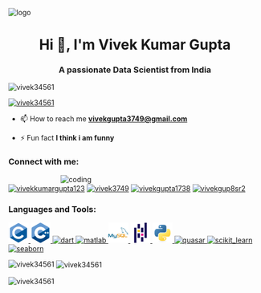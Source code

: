 ![logo](https://github.com/vivek34561/vivek34561/blob/main/DALL%C2%B7E%202024-11-02%2022.18.20%20-%20A%20high-quality%20image%20for%20a%20GitHub%20profile%20banner%20with%20coding%20elements%2C%20featuring%20the%20name%20'Vivek%20Kumar%20Gupta'%20in%20a%20modern%2C%20tech-inspired%20font.%20The%20bac.webp)
<h1 align="center">Hi 👋, I'm Vivek Kumar Gupta</h1>
<h3 align="center">A passionate Data Scientist from India</h3>

<p align="left"> <img src="https://komarev.com/ghpvc/?username=vivek34561&label=Profile%20views&color=0e75b6&style=flat" alt="vivek34561" /> </p>

<p align="left"> <a href="https://github.com/ryo-ma/github-profile-trophy"><img src="https://github-profile-trophy.vercel.app/?username=vivek34561" alt="vivek34561" /></a> </p>

- 📫 How to reach me **vivekgupta3749@gmail.com**

- ⚡ Fun fact **I think i am funny**

<h3 align="left">Connect with me:</h3>
<p align="left">
<img align="right" alt="coding" width="400" src="https://user-images.githubusercontent.com/55389276/140866485-8fb1c876-9a8f-4d6a-98dc-08c4981eaf70.gif">
<a href="https://kaggle.com/vivekkumargupta123" target="blank"><img align="center" src="https://raw.githubusercontent.com/rahuldkjain/github-profile-readme-generator/master/src/images/icons/Social/kaggle.svg" alt="vivekkumargupta123" height="30" width="40" /></a>
<a href="https://www.codechef.com/users/vivek3749" target="blank"><img align="center" src="https://cdn.jsdelivr.net/npm/simple-icons@3.1.0/icons/codechef.svg" alt="vivek3749" height="30" width="40" /></a>
<a href="https://www.leetcode.com/vivekgupta1738" target="blank"><img align="center" src="https://raw.githubusercontent.com/rahuldkjain/github-profile-readme-generator/master/src/images/icons/Social/leet-code.svg" alt="vivekgupta1738" height="30" width="40" /></a>
<a href="https://auth.geeksforgeeks.org/user/vivekgup8sr2" target="blank"><img align="center" src="https://raw.githubusercontent.com/rahuldkjain/github-profile-readme-generator/master/src/images/icons/Social/geeks-for-geeks.svg" alt="vivekgup8sr2" height="30" width="40" /></a>
</p>

<h3 align="left">Languages and Tools:</h3>
<p align="left"> <a href="https://www.cprogramming.com/" target="_blank" rel="noreferrer"> <img src="https://raw.githubusercontent.com/devicons/devicon/master/icons/c/c-original.svg" alt="c" width="40" height="40"/> </a> <a href="https://www.w3schools.com/cpp/" target="_blank" rel="noreferrer"> <img src="https://raw.githubusercontent.com/devicons/devicon/master/icons/cplusplus/cplusplus-original.svg" alt="cplusplus" width="40" height="40"/> </a> <a href="https://dart.dev" target="_blank" rel="noreferrer"> <img src="https://www.vectorlogo.zone/logos/dartlang/dartlang-icon.svg" alt="dart" width="40" height="40"/> </a> <a href="https://www.mathworks.com/" target="_blank" rel="noreferrer"> <img src="https://upload.wikimedia.org/wikipedia/commons/2/21/Matlab_Logo.png" alt="matlab" width="40" height="40"/> </a> <a href="https://www.mysql.com/" target="_blank" rel="noreferrer"> <img src="https://raw.githubusercontent.com/devicons/devicon/master/icons/mysql/mysql-original-wordmark.svg" alt="mysql" width="40" height="40"/> </a> <a href="https://pandas.pydata.org/" target="_blank" rel="noreferrer"> <img src="https://raw.githubusercontent.com/devicons/devicon/2ae2a900d2f041da66e950e4d48052658d850630/icons/pandas/pandas-original.svg" alt="pandas" width="40" height="40"/> </a> <a href="https://www.python.org" target="_blank" rel="noreferrer"> <img src="https://raw.githubusercontent.com/devicons/devicon/master/icons/python/python-original.svg" alt="python" width="40" height="40"/> </a> <a href="https://quasar.dev/" target="_blank" rel="noreferrer"> <img src="https://cdn.quasar.dev/logo/svg/quasar-logo.svg" alt="quasar" width="40" height="40"/> </a> <a href="https://scikit-learn.org/" target="_blank" rel="noreferrer"> <img src="https://upload.wikimedia.org/wikipedia/commons/0/05/Scikit_learn_logo_small.svg" alt="scikit_learn" width="40" height="40"/> </a> <a href="https://seaborn.pydata.org/" target="_blank" rel="noreferrer"> <img src="https://seaborn.pydata.org/_images/logo-mark-lightbg.svg" alt="seaborn" width="40" height="40"/> </a> </p>

<p><img align="left" src="https://github-readme-stats.vercel.app/api/top-langs?username=vivek34561&show_icons=true&locale=en&layout=compact" alt="vivek34561" /></p>

<p>&nbsp;<img align="center" src="https://github-readme-stats.vercel.app/api?username=vivek34561&show_icons=true&locale=en" alt="vivek34561" /></p>

<p><img align="center" src="https://github-readme-streak-stats.herokuapp.com/?user=vivek34561&" alt="vivek34561" /></p>
